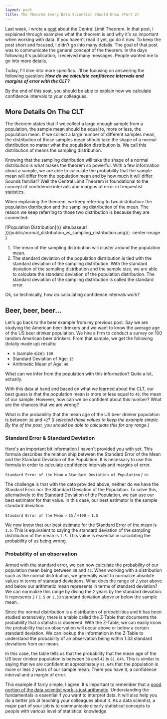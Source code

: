 ```yaml
---
layout: post
title: The Theorem Every Data Scientist Should Know (Part 2)
---
```


Last week, I wrote a [post](/the-theorem-every-data-scientist-should-know.html) about the Central Limit Theorem. In that post, I explained through examples what the theorem is and why it's so important when working with data. If you haven't read it yet, go do it now. To keep the post short and focused, I didn't go into many details. The goal of that post was to communicate the general concept of the theorem. In the days following it's publication, I received many messages. People wanted me to go into more details.

Today, I'll dive into more specifics. I'll be focusing on answering the following question: ***How do we calculate confidence intervals and margins of error with the CLT?***

By the end of this post, you should be able to explain how we calculate confidence intervals to your colleagues.

## More Details On The CLT
The theorem states that if we collect a large enough sample from a population, the sample mean should be equal to, more or less, the population mean. If we collect a large number of different samples mean, the distribution of those samples mean should take the shape of a normal distribution no matter what the population distribution is. We call this distribution of means the sampling distribution.

Knowing that the sampling distribution will take the shape of a normal distribution is what makes the theorem so powerful. With a few information about a sample, we are able to calculate the probability that the sample mean will differ from the population mean and by how much it will differ. Sounds familiar? Well the Central Limit Theorem is foundational to the concept of confidence intervals and margins of error in frequentist statistics.

When explaining the theorem, we keep referring to two distribution: the population distribution and the sampling distribution of the mean. The reason we keep referring to those two distribution is because they are connected:

![Population Distribution]({{ site.baseurl }}/public/normal_distribution_vs_sampling_distribution.png){: .center-image }

1. The mean of the sampling distribution will cluster around the population mean. 
2. The standard deviation of the population distribution is tied with the standard deviation of the sampling distribution. With the standard deviation of the sampling distribution and the sample size, we are able to calculate the standard deviation of the population distribution. The standard deviation of the sampling distribution is called the standard error.

Ok, so technically, how do calculating confidence intervals work?

## Beer, beer, beer...

Let's go back to the beer example from my previous post. Say we are studying the American beer drinkers and we want to know the average age of the US beer drinker population. We hire a firm to conduct a survey on 100 random American beer drinkers. From that sample, we get the following (totally made up) results:

- n (sample size): `100`
- Standard Deviation of Age: `15`
- Arithmetic Mean of Age: `40`

What can we infer from the population with this information? Quite a lot, actually.

With this data at hand and based on what we learned about the CLT, our best guess is that the population mean is more or less equal to `40`, the mean of our sample. However, how can we be confident about this number? What are the chances that we are wrong? 

What is the probability that the mean age of the US beer drinker population is between `38` and `42`? (_I selected those values to keep the example simple. By the of the post, you should be able to calculate this for any range._)

### Standard Error & Standard Deviation

Here's an important bit information I haven't provided you with yet. This formula describes the relation ship between the Standard Error of the Mean and the Standard Deviation of the Population. It is necessary to use this formula in order to calculate confidence intervals and margins of error.

`Standard Error of the Mean` = `Standard Deviation of Population` / `√n`

The challenge is that with the data provided above, neither do we have the Standard Error nor the Standard Deviation of the Population. To solve this, alternatively to the Standard Deviation of the Population, we can use our best estimator for that value. In this case, our best estimator is the sample standard deviation. 

`Standard Error of the Mean` = `15` / `√100` =  `1.5`

We now know that our best estimate for the Standard Error of the mean is `1.5`. This is equivalent to saying the standard deviation of the sampling distribution of the mean is `1.5`. This value is essential in calculating the probability of us being wrong.


### Probability of an observation

Armed with the standard error, we can now calculate the probability of our population mean being between `38` and `42`. When working with a distribution such as the normal distribution, we generally want to normalize absolute values in terms of standard deviations. What does the range of `2` year above and below our arithmetic mean represents in terms of standard deviation? We can normalize this range by diving the `2` years by the standard deviation. It represents `2` / `1.5` or `1.33` standard deviation above or below the sample mean.

Since the normal distribution is a distribution of probabilities and it has been studied extensively, there is a table called the Z-Table that documents the probability that a statistic is observed. With the Z-Table, we can easily know the probability that an observation will occur above or below a certain standard deviation. We can lookup the information in the Z-Table to understand the probability of an observation being within 1.33 standard deviations from our mean.

In this case, the table tells us that the probability that the mean age of the US beer drinker population is between `38` and `42` is `81.64%`. This is similar to saying that we are confident at approximately `81.64%` that the population is more or less `2` years of our sample mean. There you have it, a confidence interval and a margin of error.

This example if fairly simple, I agree. It's important to remember that a [good portion of the data scientist work is just arithmetic](https://m.signalvnoise.com/data-scientists-mostly-just-do-arithmetic-and-that-s-a-good-thing-c6371885f7f6#.qbvw751kx). Understanding the fundamentals is essential if you want to interpret data. It will also help you do a better job at teaching your colleagues about it. As a data scientist, a major part of your job is to communicate clearly statistical concepts to people with various level of statistical knowledge.
